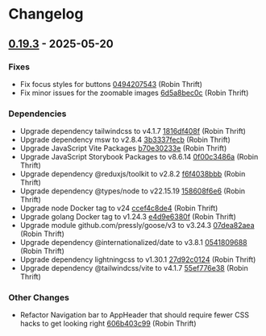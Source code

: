 # Changelog

## [0.19.3](https://github.com/RobinThrift/conveyor/releases/tag/v0.19.3) - 2025-05-20

### <!-- 1 -->Fixes

- Fix focus styles for buttons [0494207543](https://github.com/RobinThrift/conveyor/commit/04942075430fb948e41e8aa7adf66e97d1a13737) (Robin Thrift)
- Fix minor issues for the zoomable images [6d5a8bec0c](https://github.com/RobinThrift/conveyor/commit/6d5a8bec0cf9808212535a532fa2d3393d8be450) (Robin Thrift)

### <!-- 4 -->Dependencies

- Upgrade dependency tailwindcss to v4.1.7 [1816df408f](https://github.com/RobinThrift/conveyor/commit/1816df408f90057634a45bd153dde6ca8b88fb90) (Robin Thrift)
- Upgrade dependency msw to v2.8.4 [3b3337fecb](https://github.com/RobinThrift/conveyor/commit/3b3337fecb6ba45cae0182c655f640314067dbf3) (Robin Thrift)
- Upgrade JavaScript Vite Packages [b70e30233e](https://github.com/RobinThrift/conveyor/commit/b70e30233e001858f2df57e5ab519e5f995a4884) (Robin Thrift)
- Upgrade JavaScript Storybook Packages to v8.6.14 [0f00c3486a](https://github.com/RobinThrift/conveyor/commit/0f00c3486a3ae3d285e8d0407613176bdd326e2f) (Robin Thrift)
- Upgrade dependency @reduxjs/toolkit to v2.8.2 [f6f4038bbb](https://github.com/RobinThrift/conveyor/commit/f6f4038bbbdd5e96cd9b34eec84042bf3210bc2c) (Robin Thrift)
- Upgrade dependency @types/node to v22.15.19 [158608f6e6](https://github.com/RobinThrift/conveyor/commit/158608f6e63da8813af634f366640b72858bfc51) (Robin Thrift)
- Upgrade node Docker tag to v24 [ccef4c8de4](https://github.com/RobinThrift/conveyor/commit/ccef4c8de43b11b90071e83ce80c91d7871ded62) (Robin Thrift)
- Upgrade golang Docker tag to v1.24.3 [e4d9e6380f](https://github.com/RobinThrift/conveyor/commit/e4d9e6380fb1b915e5f8425770d1c3f42ef743ee) (Robin Thrift)
- Upgrade module github.com/pressly/goose/v3 to v3.24.3 [07dea82aea](https://github.com/RobinThrift/conveyor/commit/07dea82aea96cebd010530b2951b5d86280b724d) (Robin Thrift)
- Upgrade dependency @internationalized/date to v3.8.1 [0541809688](https://github.com/RobinThrift/conveyor/commit/054180968891abb63e50733e9eddb53712312eaa) (Robin Thrift)
- Upgrade dependency lightningcss to v1.30.1 [27d92c0124](https://github.com/RobinThrift/conveyor/commit/27d92c0124faa3e880acb6e21ef63ec5b9e4816a) (Robin Thrift)
- Upgrade dependency @tailwindcss/vite to v4.1.7 [55ef776e38](https://github.com/RobinThrift/conveyor/commit/55ef776e384a9c22529f24187bebc1b31b87ab64) (Robin Thrift)

### <!-- 6 -->Other Changes

- Refactor Navigation bar to AppHeader that should require fewer CSS hacks to get looking right [606b403c99](https://github.com/RobinThrift/conveyor/commit/606b403c994ce0981c59cb36004ed5a9f052511f) (Robin Thrift)

[0.19.3]: https://github.com/RobinThrift/conveyor/compare/v0.19.2..v0.19.3


